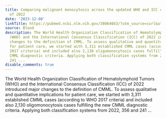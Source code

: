 ```yaml
---
title: Comparing malignant monocytosis across the updated WHO and ICC classifications
  of 2022
date: '2023-12-08'
linkTitle: https://pubmed.ncbi.nlm.nih.gov/38064663/?utm_source=curl&utm_medium=rss&utm_campaign=journals&utm_content=7603509&fc=None&ff=20231209170655&v=2.17.9.post6+86293ac
source: Blood
description: The World Health Organization Classification of Hematolymphoid Tumors
  (WHO) and the International Consensus Classification (ICC) of 2022 introduced major
  changes to the definition of CMML. To assess qualitative and quantitative implications
  for patient care, we started with 3,311 established CMML cases (according to WHO
  2017 criteria) and included also 2,130 oligomonocytosis cases fulfilling the new
  CMML diagnostic criteria. Applying both classification systems from 2022, 356 and
  241 ...
disable_comments: true
---
```

The World Health Organization Classification of Hematolymphoid Tumors (WHO) and the International Consensus Classification (ICC) of 2022 introduced major changes to the definition of CMML. To assess qualitative and quantitative implications for patient care, we started with 3,311 established CMML cases (according to WHO 2017 criteria) and included also 2,130 oligomonocytosis cases fulfilling the new CMML diagnostic criteria. Applying both classification systems from 2022, 356 and 241 ...